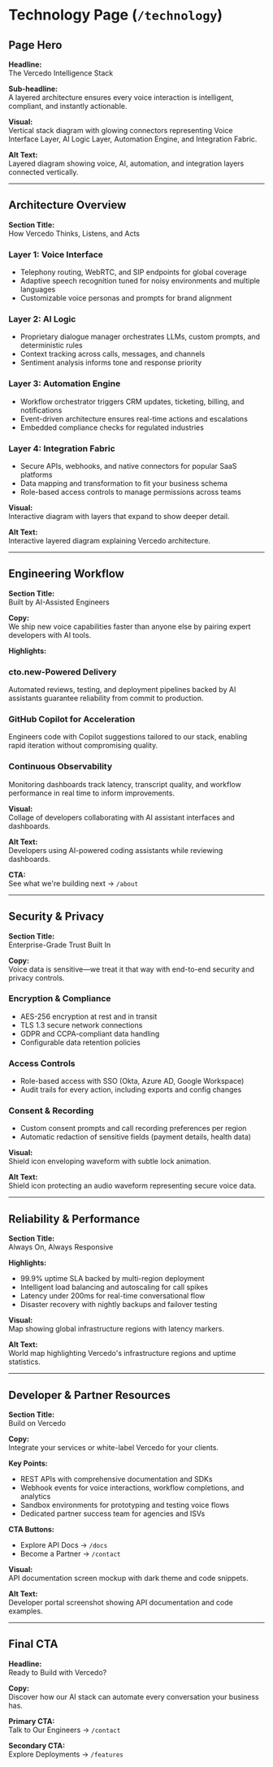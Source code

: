 # Technology Page (`/technology`)

## Page Hero

**Headline:**  
The Vercedo Intelligence Stack

**Sub-headline:**  
A layered architecture ensures every voice interaction is intelligent, compliant, and instantly actionable.

**Visual:**  
Vertical stack diagram with glowing connectors representing Voice Interface Layer, AI Logic Layer, Automation Engine, and Integration Fabric.

**Alt Text:**  
Layered diagram showing voice, AI, automation, and integration layers connected vertically.

---

## Architecture Overview

**Section Title:**  
How Vercedo Thinks, Listens, and Acts

### Layer 1: Voice Interface
- Telephony routing, WebRTC, and SIP endpoints for global coverage
- Adaptive speech recognition tuned for noisy environments and multiple languages
- Customizable voice personas and prompts for brand alignment

### Layer 2: AI Logic
- Proprietary dialogue manager orchestrates LLMs, custom prompts, and deterministic rules
- Context tracking across calls, messages, and channels
- Sentiment analysis informs tone and response priority

### Layer 3: Automation Engine
- Workflow orchestrator triggers CRM updates, ticketing, billing, and notifications
- Event-driven architecture ensures real-time actions and escalations
- Embedded compliance checks for regulated industries

### Layer 4: Integration Fabric
- Secure APIs, webhooks, and native connectors for popular SaaS platforms
- Data mapping and transformation to fit your business schema
- Role-based access controls to manage permissions across teams

**Visual:**  
Interactive diagram with layers that expand to show deeper detail.

**Alt Text:**  
Interactive layered diagram explaining Vercedo architecture.

---

## Engineering Workflow

**Section Title:**  
Built by AI-Assisted Engineers

**Copy:**  
We ship new voice capabilities faster than anyone else by pairing expert developers with AI tools.

**Highlights:**

### cto.new-Powered Delivery
Automated reviews, testing, and deployment pipelines backed by AI assistants guarantee reliability from commit to production.

### GitHub Copilot for Acceleration
Engineers code with Copilot suggestions tailored to our stack, enabling rapid iteration without compromising quality.

### Continuous Observability
Monitoring dashboards track latency, transcript quality, and workflow performance in real time to inform improvements.

**Visual:**  
Collage of developers collaborating with AI assistant interfaces and dashboards.

**Alt Text:**  
Developers using AI-powered coding assistants while reviewing dashboards.

**CTA:**  
See what we're building next → `/about`

---

## Security & Privacy

**Section Title:**  
Enterprise-Grade Trust Built In

**Copy:**  
Voice data is sensitive—we treat it that way with end-to-end security and privacy controls.

### Encryption & Compliance
- AES-256 encryption at rest and in transit
- TLS 1.3 secure network connections
- GDPR and CCPA-compliant data handling
- Configurable data retention policies

### Access Controls
- Role-based access with SSO (Okta, Azure AD, Google Workspace)
- Audit trails for every action, including exports and config changes

### Consent & Recording
- Custom consent prompts and call recording preferences per region
- Automatic redaction of sensitive fields (payment details, health data)

**Visual:**  
Shield icon enveloping waveform with subtle lock animation.

**Alt Text:**  
Shield icon protecting an audio waveform representing secure voice data.

---

## Reliability & Performance

**Section Title:**  
Always On, Always Responsive

**Highlights:**
- 99.9% uptime SLA backed by multi-region deployment
- Intelligent load balancing and autoscaling for call spikes
- Latency under 200ms for real-time conversational flow
- Disaster recovery with nightly backups and failover testing

**Visual:**  
Map showing global infrastructure regions with latency markers.

**Alt Text:**  
World map highlighting Vercedo's infrastructure regions and uptime statistics.

---

## Developer & Partner Resources

**Section Title:**  
Build on Vercedo

**Copy:**  
Integrate your services or white-label Vercedo for your clients.

**Key Points:**
- REST APIs with comprehensive documentation and SDKs
- Webhook events for voice interactions, workflow completions, and analytics
- Sandbox environments for prototyping and testing voice flows
- Dedicated partner success team for agencies and ISVs

**CTA Buttons:**
- Explore API Docs → `/docs`
- Become a Partner → `/contact`

**Visual:**  
API documentation screen mockup with dark theme and code snippets.

**Alt Text:**  
Developer portal screenshot showing API documentation and code examples.

---

## Final CTA

**Headline:**  
Ready to Build with Vercedo?

**Copy:**  
Discover how our AI stack can automate every conversation your business has.

**Primary CTA:**  
Talk to Our Engineers → `/contact`

**Secondary CTA:**  
Explore Deployments → `/features`